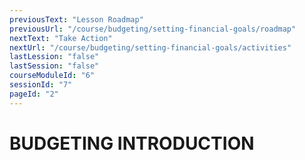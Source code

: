 ```yaml
---
previousText: "Lesson Roadmap"
previousUrl: "/course/budgeting/setting-financial-goals/roadmap"
nextText: "Take Action"
nextUrl: "/course/budgeting/setting-financial-goals/activities"
lastLession: "false"
lastSession: "false"
courseModuleId: "6"
sessionId: "7"
pageId: "2"
---
```



# BUDGETING INTRODUCTION

<sparkle-video-player src="./animation/m3l1.mp4" />
